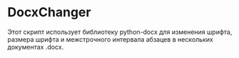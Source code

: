 # DocxChanger
Этот скрипт использует библиотеку python-docx для изменения шрифта, размера шрифта и межстрочного интервала абзацев в нескольких документах .docx.
